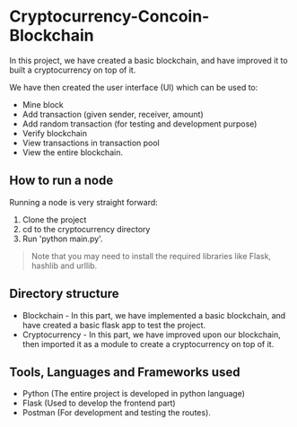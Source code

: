 # Cryptocurrency-Concoin-Blockchain

In this project, we have created a basic blockchain, and have improved it to built a cryptocurrency on top of it. 

We have then created the user interface (UI) which can be used to:
- Mine block
- Add transaction (given sender, receiver, amount)
- Add random transaction (for testing and development purpose)
- Verify blockchain
- View transactions in transaction pool
- View the entire blockchain.

## How to run a node

Running a node is very straight forward:
1. Clone the project
2. cd to the cryptocurrency directory
3. Run 'python main.py'.
> Note that you may need to install the required libraries like Flask, hashlib and urllib.

## Directory structure

- Blockchain - In this part, we have implemented a basic blockchain, and have created a basic flask app to test the project.
- Cryptocurrency - In this part, we have improved upon our blockchain, then imported it as a module to create a cryptocurrency on top of it.

## Tools, Languages and Frameworks used

- Python (The entire project is developed in python language)
- Flask (Used to develop the frontend part)
- Postman (For development and testing the routes).

